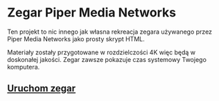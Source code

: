 # Zegar Piper Media Networks
Ten projekt to nic innego jak własna rekreacja zegara używanego przez Piper Media Networks jako prosty skrypt HTML.

Materiały zostały przygotowane w rozdzielczości 4K więc będą w doskonałej jakości. Zegar zawsze pokazuje czas systemowy Twojego komputera.

## [Uruchom zegar](https://sobczakkewin.github.io/ZegarPiperMediaNetworks/)
